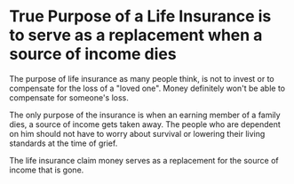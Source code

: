 # True Purpose of a Life Insurance is to serve as a replacement when a source of income dies

The purpose of life insurance as many people think, is not to invest or to compensate for the loss of a "loved one". Money definitely won't be able to compensate for someone's loss.

The only purpose of the insurance is when an earning member of a family dies, a source of income gets taken away. The people who are dependent on him should not have to worry about survival or lowering their living standards at the time of grief.

The life insurance claim money serves as a replacement for the source of income that is gone.
